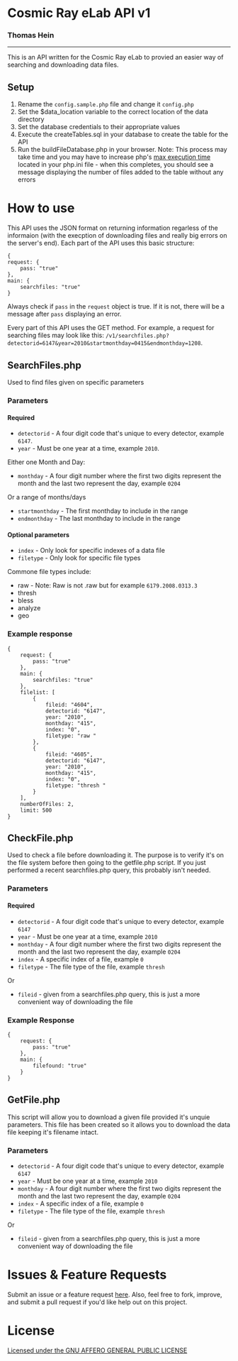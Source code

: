 # Cosmic Ray eLab API v1
### Thomas Hein

---

This is an API written for the Cosmic Ray eLab to provied an easier way of searching and downloading data files.

## Setup

1. Rename the `config.sample.php` file and change it `config.php`
2. Set the $data_location variable to the correct location of the data directory
3. Set the database credentials to their appropriate values
4. Execute the createTables.sql in your database to create the table for the API
5. Run the buildFileDatabase.php in your browser. Note: This process may take time and you may have to increase php's [max execution time](php.net/manual/en/info.configuration.php#ini.max-execution-time) located in your php.ini file - when this completes, you should see a message displaying the number of files added to the table without any errors

# How to use

This API uses the JSON format on returning information regarless of the informaion (with the execption of downloading files and really big errors on the server's end). Each part of the API uses this basic structure:

```
{
request: {
	pass: "true"
},
main: {
	searchfiles: "true"
}
```

Always check if `pass` in the `request` object is true. If it is not, there will be a message after `pass` displaying an error.

Every part of this API uses the GET method. For example, a request for searching files may look like this: `/v1/searchfiles.php?detectorid=6147&year=2010&startmonthday=0415&endmonthday=1208`.

## SearchFiles.php

Used to find files given on specific parameters

### Parameters

#### Required

- `detectorid` - A four digit code that's unique to every detector, example `6147`.
- `year` - Must be one year at a time, example `2010`.

Either one Month and Day:

- `monthday` - A four digit number where the first two digits represent the month and the last two represent the day, example `0204`

Or a range of months/days

- `startmonthday` - The first monthday to include in the range
- `endmonthday` - The last monthday to include in the range

#### Optional parameters

- `index` - Only look for specific indexes of a data file
- `filetype` - Only look for specific file types

Commone file types include:

- raw - Note: Raw is not .raw but for example `6179.2008.0313.3`
- thresh
- bless
- analyze
- geo

### Example response

```
{
	request: {
		pass: "true"
	},
	main: {
		searchfiles: "true"
	},
	filelist: [
		{
			fileid: "4604",
			detectorid: "6147",
			year: "2010",
			monthday: "415",
			index: "0",
			filetype: "raw "
		},
		{
			fileid: "4605",
			detectorid: "6147",
			year: "2010",
			monthday: "415",
			index: "0",
			filetype: "thresh "
		}
	],
	numberOfFiles: 2,
	limit: 500
}
```

## CheckFile.php

Used to check a file before downloading it. The purpose is to verify it's on the file system before then going to the getfile.php script. If you just performed a recent searchfiles.php query, this probably isn't needed.

### Parameters

#### Required

- `detectorid` - A four digit code that's unique to every detector, example `6147`
- `year` - Must be one year at a time, example `2010`
- `monthday` - A four digit number where the first two digits represent the month and the last two represent the day, example `0204`
- `index` - A specific index of a file, example `0`
- `filetype` - The file type of the file, example `thresh`

Or

- `fileid` - given from a searchfiles.php query, this is just a more convenient way of downloading the file

### Example Response

```
{
	request: {
		pass: "true"
	},
	main: {
		filefound: "true"
	}
}
```

## GetFile.php

This script will allow you to download a given file provided it's unquie parameters. This file has been created so it allows you to download the data file keeping it's filename intact.

### Parameters

- `detectorid` - A four digit code that's unique to every detector, example `6147`
- `year` - Must be one year at a time, example `2010`
- `monthday` - A four digit number where the first two digits represent the month and the last two represent the day, example `0204`
- `index` - A specific index of a file, example `0`
- `filetype` - The file type of the file, example `thresh`

Or

- `fileid` - given from a searchfiles.php query, this is just a more convenient way of downloading the file

# Issues & Feature Requests

Submit an issue or a feature request [here](https://github.com/onlineth/Cosmic-eLab-API/issues). Also, feel free to fork, improve, and submit a pull request if you'd like help out on this project.

# License

[Licensed under the GNU AFFERO GENERAL PUBLIC LICENSE](https://github.com/onlineth/Cosmic-eLab-API/blob/master/LICENSE)
